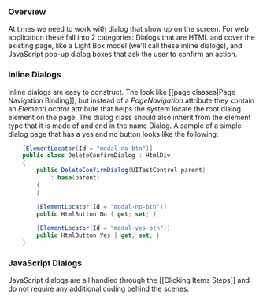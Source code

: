 ### Overview

At times we need to work with dialog that show up on the screen. For web application these fall into 2 categories: Dialogs that are HTML and cover the existing page, like a Light Box model (we'll call these inline dialogs), and JavaScript pop-up dialog boxes that ask the user to confirm an action.

### Inline Dialogs

Inline dialogs are easy to construct. The look like [[page classes|Page Navigation Binding]], but instead of a *PageNavigation* attribute they contain an *ElementLocator* attribute that helps the system locate the root dialog element on the page. The dialog class should also inherit from the element type that it is made of and end in the name Dialog. A sample of a simple dialog page that has a yes and no button looks like the following:

```C#
	[ElementLocator(Id = "modal-no-btn")]
	public class DeleteConfirmDialog : HtmlDiv
	{
		public DeleteConfirmDialog(UITestControl parent)
			: base(parent)
		{
		}

		[ElementLocator(Id = "modal-no-btn")]
		public HtmlButton No { get; set; }

		[ElementLocator(Id = "modal-yes-btn")]
		public HtmlButton Yes { get; set; }
	}
``` 

### JavaScript Dialogs

JavaScript dialogs are all handled through the [[Clicking Items Steps]] and do not require any additional coding behind the scenes.